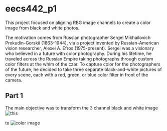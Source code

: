 # eecs442_p1

This project focused on aligning RBG image channels to create a color image from black and white photos.

The motivation comes from Russian photographer Sergei Mikhailovich Prokudin-Gorskii (1863-1944), via a project invented by Russian-American vision researcher, Alexei A. Efros (1975-present).  Sergei was a visionary who believed in a future with color photography. During his lifetime, he traveled across the Russian Empire taking photographs through custom color filters at the whim of the czar. To capture color for the photographers of the future, he decided to take three separate black-and-white pictures of every scene, each with a red, green, or blue color filter in front of the camera.


## Part 1
The main objective was to transform the 3 channel black and white image  
![this](https://github.com/zapell/eecs442_p1/blob/master/00125v.jpg)


to 
![color image](https://github.com/zapell/eecs442_p1/blob/master/00125aligned.jpg)
